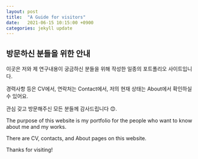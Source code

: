 ```yaml
---
layout: post
title:  "A Guide for visitors"
date:   2021-06-15 10:15:00 +0900
categories: jekyll update
---
```


## 방문하신 분들을 위한 안내 

이곳은 저와 제 연구내용이 궁금하신 분들을 위해 작성한 일종의 포트폴리오 사이트입니다.

경력사항 등은 CV에서, 연락처는 Contact에서, 저의 현재 상태는 About에서 확인하실 수 있어요.

관심 갖고 방문해주신 모든 분들께 감사드립니다 😊.

The purpose of this website is my portfolio for the people who want to know about me and my works.

There are CV, contacts, and About pages on this website.

Thanks for visiting!